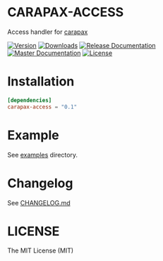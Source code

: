 # CARAPAX-ACCESS

Access handler for [carapax](https://github.com/tg-rs/tg-rs/tree/master/carapax)

[![Version](https://img.shields.io/crates/v/carapax-access.svg?style=flat-square)](https://crates.io/crates/carapax-access)
[![Downloads](https://img.shields.io/crates/d/carapax-access.svg?style=flat-square)](https://crates.io/crates/carapax-access)
[![Release Documentation](https://img.shields.io/badge/docs-API-brightgreen.svg?style=flat-square)](https://docs.rs/carapax-access)
[![Master Documentation](https://img.shields.io/badge/docs-master-brightgreen.svg?style=flat-square)](https://tg-rs.github.io/tg-rs/carapax_access/)
[![License](https://img.shields.io/crates/l/carapax-access.svg?style=flat-square)](https://github.com/tg-rs/tg-rs/tree/master/carapax-access/LICENSE)

# Installation

```toml
[dependencies]
carapax-access = "0.1"
```

# Example

See [examples](https://github.com/tg-rs/tg-rs/tree/master/carapax-access/examples) directory.

# Changelog

See [CHANGELOG.md](https://github.com/tg-rs/tg-rs/tree/master/carapax-access/CHANGELOG.md)

# LICENSE

The MIT License (MIT)
